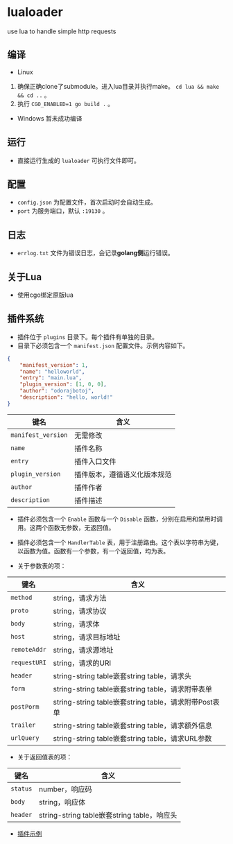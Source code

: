 # lualoader

use lua to handle simple http requests

## 编译

+ Linux

1. 确保正确clone了submodule。进入lua目录并执行make。 `cd lua && make && cd ..` 。
2. 执行 `CGO_ENABLED=1 go build .` 。

+ Windows 暂未成功编译

## 运行

+ 直接运行生成的 `lualoader` 可执行文件即可。

## 配置

+ `config.json` 为配置文件，首次启动时会自动生成。
+ `port` 为服务端口，默认 `:19130` 。

## 日志

+ `errlog.txt` 文件为错误日志，会记录**golang侧**运行错误。

## 关于Lua

+ 使用cgo绑定原版lua

## 插件系统

+ 插件位于 `plugins` 目录下。每个插件有单独的目录。
+ 目录下必须包含一个 `manifest.json` 配置文件。示例内容如下。

```json
{
    "manifest_version": 1,
    "name": "helloworld",
    "entry": "main.lua",
    "plugin_version": [1, 0, 0],
    "author": "odorajbotoj",
    "description": "hello, world!"
}
```

| 键名 | 含义 |
| --- | --- |
| `manifest_version` | 无需修改 |
| `name` | 插件名称 |
| `entry` | 插件入口文件 |
| `plugin_version` | 插件版本，遵循语义化版本规范 |
| `author` | 插件作者 |
| `description` | 插件描述 |

+ 插件必须包含一个 `Enable` 函数与一个 `Disable` 函数，分别在启用和禁用时调用。这两个函数无参数，无返回值。
+ 插件必须包含一个 `HandlerTable` 表，用于注册路由。这个表以字符串为键，以函数为值。函数有一个参数，有一个返回值，均为表。

+ 关于参数表的项：

| 键名 | 含义 |
| --- | --- |
| `method` | string，请求方法 |
| `proto` | string，请求协议 |
| `body` | string，请求体 |
| `host` | string，请求目标地址 |
| `remoteAddr` | string，请求源地址 |
| `requestURI` | string，请求的URI |
| `header` | string-string table嵌套string table，请求头 |
| `form` | string-string table嵌套string table，请求附带表单 |
| `postPorm` | string-string table嵌套string table，请求附带Post表单 |
| `trailer` | string-string table嵌套string table，请求额外信息 |
| `urlQuery` | string-string table嵌套string table，请求URL参数 |

+ 关于返回值表的项：

| 键名 | 含义 |
| --- | --- |
| `status` | number，响应码 |
| `body` | string，响应体 |
| `header` | string-string table嵌套string table，响应头 |

+ [插件示例](https://github.com/sapidexs/lualoader-plugin-demo)
